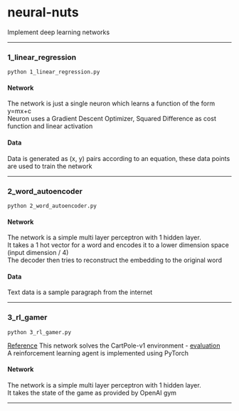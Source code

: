 # neural-nuts
Implement deep learning networks
<hr>

### 1_linear_regression
`python 1_linear_regression.py`

#### Network
The network is just a single neuron which learns a function of the form y=mx+c<br>
Neuron uses a Gradient Descent Optimizer, Squared Difference as cost function and linear activation

#### Data
Data is generated as (x, y) pairs according to an equation, these data points are used to train the network
<hr>

### 2_word_autoencoder
`python 2_word_autoencoder.py`

#### Network
The network is a simple multi layer perceptron with 1 hidden layer.<br>
It takes a 1 hot vector for a word and encodes it to a lower dimension space (input dimension / 4)<br>
The decoder then tries to reconstruct the embedding to the original word

#### Data
Text data is a sample paragraph from the internet
<hr>

### 3_rl_gamer
`python 3_rl_gamer.py`

[Reference](https://github.com/pytorch/examples/blob/master/reinforcement_learning/reinforce.py)
This network solves the CartPole-v1 environment - [evaluation](https://gym.openai.com/evaluations/eval_36Cos6YGTbefVLyPH5VlMA)<br>
A reinforcement learning agent is implemented using PyTorch

#### Network
The network is a simple multi layer perceptron with 1 hidden layer.<br>
It takes the state of the game as provided by OpenAI gym<br>
<hr>
